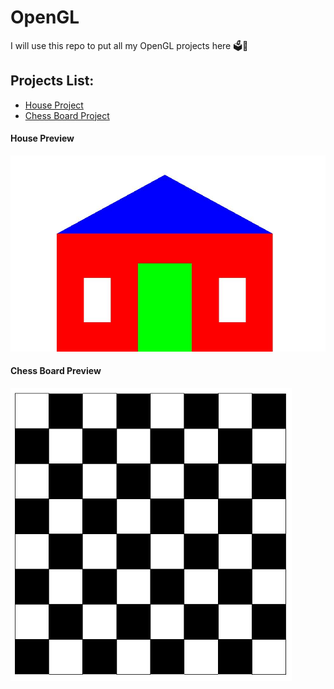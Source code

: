 # OpenGL
I will use this repo to put all my OpenGL projects here 🗳🍣

## Projects List:
- [House Project](#house-preview)
- [Chess Board Project](#chess-board-preview)

#### House Preview

<img width="650" src="https://github.com/Ruhul12/OpenGL/blob/main/img/2D-House-Project.JPG">

#### Chess Board Preview

<img width="450" src="https://github.com/Ruhul12/OpenGL/blob/main/img/Chess-Board-Project.JPG">
